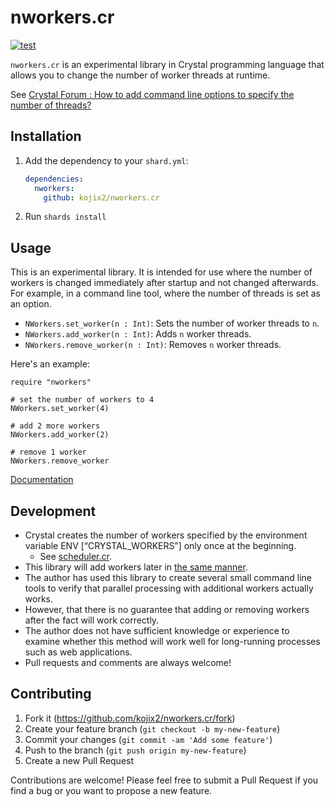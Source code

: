 # nworkers.cr

[![test](https://github.com/kojix2/nworkers.cr/actions/workflows/ci.yml/badge.svg)](https://github.com/kojix2/nworkers.cr/actions/workflows/ci.yml)

`nworkers.cr` is an experimental library in Crystal programming language that allows you to change the number of worker threads at runtime.

See [Crystal Forum : How to add command line options to specify the number of threads?](https://forum.crystal-lang.org/t/how-to-add-command-line-options-to-specify-the-number-of-threads/)

## Installation

1. Add the dependency to your `shard.yml`:

   ```yaml
   dependencies:
     nworkers:
       github: kojix2/nworkers.cr
   ```

2. Run `shards install`

## Usage

This is an experimental library. It is intended for use where the number of workers is changed immediately after startup and not changed afterwards. For example, in a command line tool, where the number of threads is set as an option.

- `NWorkers.set_worker(n : Int)`: Sets the number of worker threads to `n`.
- `NWorkers.add_worker(n : Int)`: Adds `n` worker threads.
- `NWorkers.remove_worker(n : Int)`: Removes `n` worker threads.

Here's an example:

```cr
require "nworkers"

# set the number of workers to 4
NWorkers.set_worker(4)

# add 2 more workers
NWorkers.add_worker(2)

# remove 1 worker
NWorkers.remove_worker
```

[Documentation](https://kojix2.github.io/nworkers.cr/)

## Development

- Crystal creates the number of workers specified by the environment variable ENV [“CRYSTAL_WORKERS”] only once at the beginning.
  - See [scheduler.cr](https://github.com/crystal-lang/crystal/blob/master/src/crystal/scheduler.cr).
- This library will add workers later in [the same manner](https://github.com/kojix2/nworkers.cr/blob/main/src/ext/crystal_scheduler.cr).
- The author has used this library to create several small command line tools to verify that parallel processing with additional workers actually works.
- However, that there is no guarantee that adding or removing workers after the fact will work correctly.
- The author does not have sufficient knowledge or experience to examine whether this method will work well for long-running processes such as web applications.
- Pull requests and comments are always welcome!

## Contributing

1. Fork it (<https://github.com/kojix2/nworkers.cr/fork>)
2. Create your feature branch (`git checkout -b my-new-feature`)
3. Commit your changes (`git commit -am 'Add some feature'`)
4. Push to the branch (`git push origin my-new-feature`)
5. Create a new Pull Request

Contributions are welcome! 
Please feel free to submit a Pull Request if you find a bug or you want to propose a new feature.

